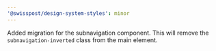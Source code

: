 ```yaml
---
'@swisspost/design-system-styles': minor
---
```


Added migration for the subnavigation component. This will remove the `subnavigation-inverted` class from the main element.
